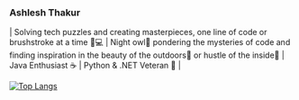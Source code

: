 ### Ashlesh Thakur
| Solving tech puzzles and creating masterpieces, one line of code or brushstroke at a time 🎨💻 | Night owl🌙 pondering the mysteries of code and finding inspiration in the beauty of the outdoors🌿 or hustle of the inside💪 | Java Enthusiast ☕️ | Python & .NET Veteran 🐍 |

[![Top Langs](https://github-readme-stats.vercel.app/api/top-langs/?username=AshuSomething&layout=donut&theme=transparent)](https://github.com/anuraghazra/github-readme-stats)


<!--
**AshuSomething/AshuSomething** is a ✨ _special_ ✨ repository because its `README.md` (this file) appears on your GitHub profile.

Here are some ideas to get you started:

- 🔭 I’m currently working on ...
- 🌱 I’m currently learning ...
- 👯 I’m looking to collaborate on ...
- 🤔 I’m looking for help with ...
- 💬 Ask me about ...
- 📫 How to reach me: ...
- 😄 Pronouns: ...
- ⚡ Fun fact: ...
-->



